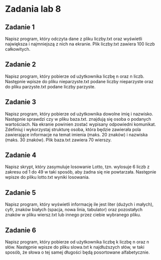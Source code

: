 # Zadania lab 8

## Zadanie 1

Napisz program, który odczyta dane z pliku liczby.txt oraz wyświetli największa i najmniejszą z nich na ekranie.
Plik liczby.txt zawiera 100 liczb całkowitych.

## Zadanie 2

Napisz program, który pobierze od użytkownika liczbę n oraz n liczb. Następnie wpisze do pliku nieparzyste.txt podane liczby nieparzyste oraz do pliku parzyste.txt podane liczby parzyste.

## Zadanie 3

Napisz program, który pobierze od użytkownika dowolne imię i nazwisko. Następnie sprawdzi czy w pliku baza.txt. znajdują się osoba o podanych wartościach. Na ekranie powinien zostać wypisany odpowiedni komunikat. Zdefiniuj i wykorzystaj strukturę osoba, która będzie zawierała pola zawierające informacje na temat imienia (maks. 20 znaków) i nazwiska (maks. 30 znaków).
Plik baza.txt zawiera 70 wierszy.

## Zadanie 4

Napisz skrypt, który zasymuluje losowanie Lotto, tzn. wylosuje 6 liczb z zakresu od 1 do 49 w taki sposób, aby żadna się nie powtarzała. Następnie wpisze do pliku lotto.txt wyniki losowania.

## Zadanie 5

Napisz program, który wyświetli informację ile jest liter (dużych i małych), cyfr, znaków białych (spacja, nowa linia, tabulator) oraz pozostałych znaków w pliku wiersz.txt lub innego przez ciebie wybranego pliku.

## Zadanie 6

Napisz program, który pobierze od użytkownika liczbę k liczbę n oraz n słów. Następnie wpisze do pliku slowa.txt k najdłuższych słów, w taki sposób, że słowa o tej samej długości będą posortowane alfabetycznie.